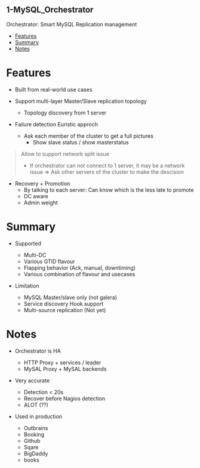 1-MySQL_Orchestrator
--------------------

Orchestrator: Smart MySQL Replication management

<!-- MarkdownTOC -->

- [Features](#features)
- [Summary](#summary)
- [Notes](#notes)

<!-- /MarkdownTOC -->


# Features

* Built from real-world use cases


* Support multi-layer Master/Slave replication topology
  - Topology discovery from 1 server


* Failure detection Euristic approch	
	- Ask each member of the cluster to get a full pictures
		+ Show slave status / show masterstatus

> Allow to support network split issue
>   - If orchestrator can not connect to 1 server, it may be a network issue
>   => Ask other servers of the cluster to make the descision


* Recovery + Promotion
  - By talking to each server: Can know which is the less late to promote
  - DC aware
  - Admin weight



# Summary

* Supported
  - Multi-DC
  - Various GTID flavour
  - Flapping behavior (Ack, manual, downtiming)
  - Various combination of flavour and usecases

* Limitation
  - MySQL Master/slave only (not galera)
  - Service discovery Hook support
  - Multi-source replication (Not yet)



# Notes

* Orchestrator is HA
  - HTTP Proxy + services / leader
  - MySAL Proxy + MySAL backends

* Very accurate
  - Detection < 20s
  - Recover before Nagios detection
  - ALOT (??)


* Used in production
  - Outbrains
  - Booking
  - Github
  - Sqare
  - BigDaddy
  - books





